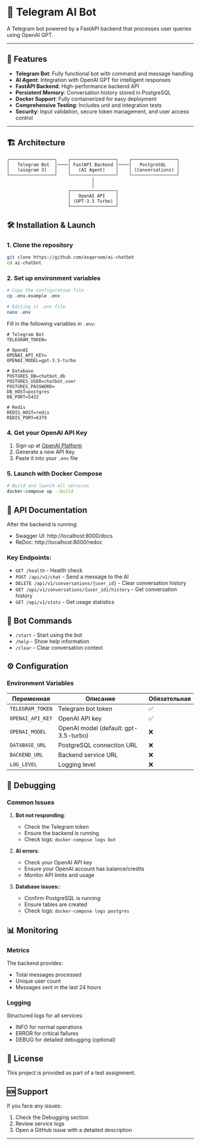 # 🧠 Telegram AI Bot

A Telegram bot powered by a FastAPI backend that processes user queries using OpenAI GPT.

---

## 🚀 Features

- **Telegram Bot**: Fully functional bot with command and message handling  
- **AI Agent**: Integration with OpenAI GPT for intelligent responses  
- **FastAPI Backend**: High-performance backend API  
- **Persistent Memory**: Conversation history stored in PostgreSQL  
- **Docker Support**: Fully containerized for easy deployment  
- **Comprehensive Testing**: Includes unit and integration tests  
- **Security**: Input validation, secure token management, and user access control  

---

## 🏗️ Architecture

```
┌─────────────────┐    ┌─────────────────┐    ┌─────────────────┐
│   Telegram Bot  │────│ FastAPI Backend │────│   PostgreSQL    │
│   (aiogram 3)   │    │   (AI Agent)    │    │ (Conversations) │
└─────────────────┘    └─────────────────┘    └─────────────────┘
                                │
                                │
                       ┌─────────────────┐
                       │   OpenAI API    │
                       │ (GPT-3.5 Turbo) │
                       └─────────────────┘
```

## 🛠️ Installation & Launch

### 1. Clone the repository

```bash
git clone https://github.com/asqarxom/ai-chatbot
cd ai-chatbot
```

### 2. Set up environment variables

```bash
# Copy the configuration file
cp .env.example .env

# Editing it .env file
nano .env
```

Fill in the following variables in `.env`:

```env
# Telegram Bot
TELEGRAM_TOKEN=

# OpenAI
OPENAI_API_KEY=
OPENAI_MODEL=gpt-3.5-turbo

# Database
POSTGRES_DB=chatbot_db
POSTGRES_USER=chatbot_user
POSTGRES_PASSWORD=
DB_HOST=postgres
DB_PORT=5432

# Redis
REDIS_HOST=redis
REDIS_PORT=6379
```

### 4. Get your OpenAI API Key

1. Sign up at [OpenAI Platform](https://platform.openai.com/)
2. Generate a new API Key
3. Paste it into your `.env` file

### 5. Launch with Docker Compose

```bash
# Build and launch all services
docker-compose up --build
```


## 📝 API Documentation

After the backend is running:
- Swagger UI: http://localhost:8000/docs
- ReDoc: http://localhost:8000/redoc

### Key Endpoints:

- `GET /health` - Health check
- `POST /api/v1/chat` - Send a message to the AI
- `DELETE /api/v1/conversations/{user_id}` - Clear conversation history
- `GET /api/v1/conversations/{user_id}/history` - Get conversation history
- `GET /api/v1/stats` - Get usage statistics

## 🤖 Bot Commands

- `/start` - Start using the bot
- `/help` - Show help information
- `/clear` - Clear conversation context

## ⚙️ Configuration

### Environment Variables

| Переменная | Описание | Обязательная |
|------------|----------|--------------|
| `TELEGRAM_TOKEN` | Telegram bot token | ✅ |
| `OPENAI_API_KEY` | OpenAI API key | ✅ |
| `OPENAI_MODEL` | OpenAI model (default: gpt-3.5-turbo) | ❌ |
| `DATABASE_URL` | PostgreSQL connection URL | ❌ |
| `BACKEND_URL` | Backend service URL | ❌ |
| `LOG_LEVEL` | Logging level | ❌ |

## 🐛 Debugging

### Common Issues

1. **Bot not responding**:
   - Check the Telegram token
   - Ensure the backend is running
   - Check logs: `docker-compose logs bot`

2. **AI errors**:
   - Check your OpenAI API key
   - Ensure your OpenAI account has balance/credits
   - Monitor API limits and usage

3. **Database issues:**:
   - Confirm PostgreSQL is running
   - Ensure tables are created
   - Check logs: `docker-compose logs postgres`


## 📊 Monitoring

### Metrics

The backend provides:
- Total messages processed
- Unique user count
- Messages sent in the last 24 hours

### Logging

Structured logs for all services:
- INFO for normal operations
- ERROR  for critical failures
- DEBUG for detailed debugging (optional)

## 📄 License

This project is provided as part of a test assignment.

## 🆘 Support

If you face any issues:

1. Check the Debugging section
2. Review service logs
3. Open a GitHub issue with a detailed description

---
